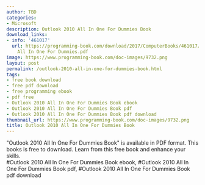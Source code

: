 ```yaml
---
author: TBD
categories:
- Microsoft
description: Outlook 2010 All In One For Dummies Book
download_links:
- info: '461017'
  url: https://programming-book.com/download/2017/ComputerBooks/461017/Outlook 2010
    All In One For Dummies.pdf
image: https://www.programming-book.com/doc-images/9732.png
layout: post
permalink: /outlook-2010-all-in-one-for-dummies-book.html
tags:
- free book download
- free pdf download
- free programming ebook
- pdf free
- Outlook 2010 All In One For Dummies Book ebook
- Outlook 2010 All In One For Dummies Book pdf
- Outlook 2010 All In One For Dummies Book pdf download
thumbnail_url: https://www.programming-book.com/doc-images/9732.png
title: Outlook 2010 All In One For Dummies Book
---
```


 
<div class="item-desc text-justify">
  "Outlook 2010 All In One For Dummies Book" is available in PDF format. This books is free to download. Learn from this free book and enhance your skills.
  <br>
  #Outlook 2010 All In One For Dummies Book ebook, #Outlook 2010 All In One For Dummies Book pdf, #Outlook 2010 All In One For Dummies Book pdf download
</div>
